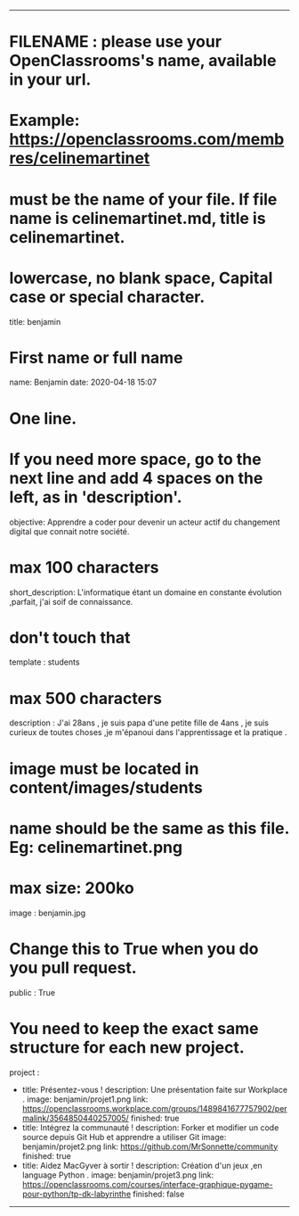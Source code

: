 ---

# FILENAME : please use your OpenClassrooms's name, available in your url.
# Example: https://openclassrooms.com/membres/celinemartinet
# must be the name of your file. If file name is celinemartinet.md, title is celinemartinet.
# lowercase, no blank space, Capital case or special character.
title: benjamin

# First name or full name
name: Benjamin
date: 2020-04-18 15:07

# One line.
# If you need more space, go to the next line and add 4 spaces on the left, as in 'description'.
objective: Apprendre a coder pour devenir un acteur actif du changement digital que connait notre société.

# max 100 characters
short_description: L'informatique étant un domaine en constante évolution ,parfait, j'ai soif de connaissance.

# don't touch that
template : students

# max 500 characters
description : J'ai 28ans , je suis papa d'une petite fille de 4ans , je suis curieux de toutes choses ,je m'épanoui dans l'apprentissage et la pratique .

# image must be located in content/images/students
# name should be the same as this file. Eg: celinemartinet.png
# max size: 200ko
image : benjamin.jpg

# Change this to True when you do you pull request.
public : True

# You need to keep the exact same structure for each new project.
project : 
  - title: Présentez-vous !
    description: Une présentation faite sur Workplace .
    image: benjamin/projet1.png
    link: https://openclassrooms.workplace.com/groups/1489841677757902/permalink/3564850440257005/
    finished: true
  - title: Intégrez la communauté !
    description: Forker et modifier un code source depuis Git Hub et apprendre a utiliser Git
    image: benjamin/projet2.png
    link: https://github.com/MrSonnette/community
    finished: true
  - title: Aidez MacGyver à sortir !
    description: Création d'un jeux ,en language Python .
    image: benjamin/projet3.png
    link: https://openclassrooms.com/courses/interface-graphique-pygame-pour-python/tp-dk-labyrinthe
    finished: false
---